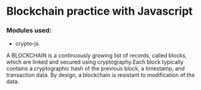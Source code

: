 # Blockchain practice with Javascript

### Modules used:
- crypto-js

A BLOCKCHAIN is a continuously growing list of records, called blocks, which are linked and secured using cryptography.Each block typically contains a cryptographic hash of the previous block, a timestamp, and transaction data. By design, a blockchain is resistant to modification of the data.